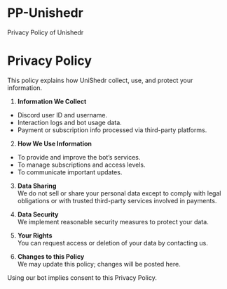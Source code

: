 # PP-Unishedr
Privacy Policy of Unishedr
# Privacy Policy

This policy explains how UniShedr collect, use, and protect your information.

1. **Information We Collect**  
- Discord user ID and username.  
- Interaction logs and bot usage data.  
- Payment or subscription info processed via third-party platforms.

2. **How We Use Information**  
- To provide and improve the bot’s services.  
- To manage subscriptions and access levels.  
- To communicate important updates.

3. **Data Sharing**  
We do not sell or share your personal data except to comply with legal obligations or with trusted third-party services involved in payments.

4. **Data Security**  
We implement reasonable security measures to protect your data.

5. **Your Rights**  
You can request access or deletion of your data by contacting us.

6. **Changes to this Policy**  
We may update this policy; changes will be posted here.

Using our bot implies consent to this Privacy Policy.
